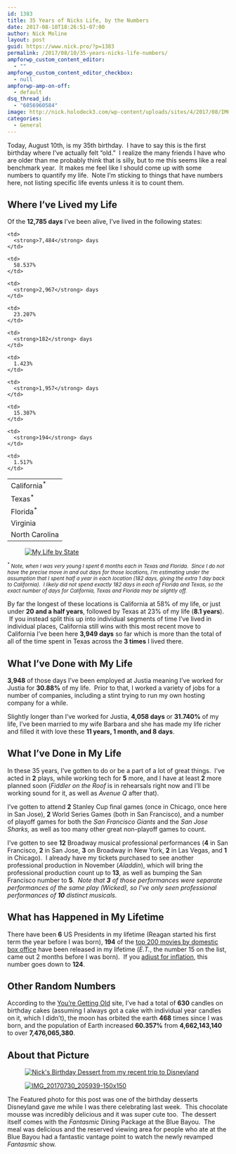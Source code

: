```yaml
---
id: 1383
title: 35 Years of Nicks Life, by the Numbers
date: 2017-08-10T18:26:51-07:00
author: Nick Moline
layout: post
guid: https://www.nick.pro/?p=1383
permalink: /2017/08/10/35-years-nicks-life-numbers/
ampforwp_custom_content_editor:
  - ""
ampforwp_custom_content_editor_checkbox:
  - null
ampforwp-amp-on-off:
  - default
dsq_thread_id:
  - "6056960584"
image: http://nick.holodeck3.com/wp-content/uploads/sites/4/2017/08/IMG_20170730_184705.jpg
categories:
  - General
---
```

Today, August 10th, is my 35th birthday. &nbsp;I have to say this is the first birthday where I&#8217;ve actually felt &#8220;old.&#8221; &nbsp;I realize the many friends I have who are older than me probably think that is silly, but to me this seems like a real benchmark year. &nbsp;It makes me feel like I should come up with some numbers to quantify my life. &nbsp;Note I&#8217;m sticking to things that have numbers here, not listing specific life events unless it is to count them.

## Where I&#8217;ve Lived my Life

Of the **12,785 days** I&#8217;ve been alive, I&#8217;ve lived in the following states:

<table class="wp-block-table">
  <tr>
    <td>
      California<sup>*</sup>
    </td>
    
    <td>
      <strong>7,484</strong> days
    </td>
    
    <td>
      58.537%
    </td>
  </tr>
  
  <tr>
    <td>
      Texas<sup>*</sup>
    </td>
    
    <td>
      <strong>2,967</strong> days
    </td>
    
    <td>
      23.207%
    </td>
  </tr>
  
  <tr>
    <td>
      Florida<sup>*</sup>
    </td>
    
    <td>
      <strong>182</strong> days
    </td>
    
    <td>
      1.423%
    </td>
  </tr>
  
  <tr>
    <td>
      Virginia
    </td>
    
    <td>
      <strong>1,957</strong> days
    </td>
    
    <td>
      15.307%
    </td>
  </tr>
  
  <tr>
    <td>
      North Carolina
    </td>
    
    <td>
      <strong>194</strong> days
    </td>
    
    <td>
      1.517%
    </td>
  </tr>
</table>

<div class="wp-block-image">
  <figure class="alignright"><a href="https://i0.wp.com/www.nick.pro/wp-content/uploads/sites/4/2017/08/nickslifebystate-e1502403863541.png?ssl=1" rel="attachment wp-att-1386"><img src="https://i2.wp.com/www.nick.pro/wp-content/uploads/sites/4/2017/08/nickslifebystate-e1502403863541-300x199.png?resize=300%2C199&#038;ssl=1" alt="My Life by State" class="wp-image-1386" srcset="https://i0.wp.com/nick.holodeck3.com/wp-content/uploads/sites/4/2017/08/nickslifebystate-e1502403863541.png?resize=300%2C199 300w, https://i0.wp.com/nick.holodeck3.com/wp-content/uploads/sites/4/2017/08/nickslifebystate-e1502403863541.png?resize=540%2C360 540w, https://i0.wp.com/nick.holodeck3.com/wp-content/uploads/sites/4/2017/08/nickslifebystate-e1502403863541.png?w=546 546w" sizes="(max-width: 300px) 100vw, 300px" data-recalc-dims="1" /></a></figure>
</div>

<small><em><sup>*</sup> Note, when I was very young I spent 6 months each in Texas and Florida. &nbsp;Since I do not have the precise move in and out days for those locations, I&#8217;m estimating under the assumption that I spent half a year in each location (182 days, giving the extra 1 day back to California). &nbsp;I likely did not spend exactly 182 days in each of Florida and Texas, so the exact number of days for California, Texas and Florida may be slightly off.</em></small>

By far the longest of these locations is California at 58% of my life, or just under **20 and a half years**, followed by Texas at 23% of my life (**8.1 years**). &nbsp;If you instead split this up into individual segments of time I&#8217;ve lived in individual places, California still wins with this most recent move to California I&#8217;ve been here **3,949 days** so far which is more than the total of all of the time spent in Texas across the **3 times** I lived there.

## What I&#8217;ve Done **with**&nbsp;My Life

**3,948** of those days I&#8217;ve been employed at Justia meaning I&#8217;ve worked for Justia for **30.88%** of my life. &nbsp;Prior to that, I worked a variety of jobs for a number of companies, including a stint trying to run my own hosting company for a while.

Slightly longer than I&#8217;ve worked for Justia, **4,058 days** or **31.740%** of my life, I&#8217;ve been married to my wife Barbara and she has made my life richer and filled it with love these **11 years, 1 month, and 8 days**.

## What I&#8217;ve Done **in** My Life

In these 35 years, I&#8217;ve gotten to do or be a part of a lot of great things. &nbsp;I&#8217;ve acted in **2** plays, while working tech for **5** more, and I have at least **2** more planned soon (_Fiddler on the Roof_ is in rehearsals right now and I&#8217;ll be working sound for it, as well as&nbsp;_Avenue Q_ after that).

I&#8217;ve gotten to attend **2** Stanley Cup final games (once in Chicago, once here in San Jose), **2** World Series Games (both in San Francisco), and a number of playoff games for both the _San Francisco Giants_ and the _San Jose Sharks,_ as well as too many other great non-playoff games to count.

I&#8217;ve gotten to see&nbsp;**12** Broadway musical professional performances (**4** in San Francisco, **2** in San Jose, **3** on Broadway in New York, **2** in Las Vegas, and **1** in Chicago). &nbsp;I already have my tickets purchased to see another professional production in November (_Aladdin_), which will bring the professional production count up to **13**, as well as bumping the San Francisco number to **5**. &nbsp;_Note that&nbsp;**3** of those performances were separate performances of the same play (Wicked), so I&#8217;ve only seen&nbsp;professional performances of&nbsp;**10** distinct musicals._

## What has Happened in My Lifetime

There have been&nbsp;**6** US Presidents in my lifetime (Reagan started his first term the year before I was born),&nbsp;**194** of the [top 200 movies by domestic box office](http://www.boxofficemojo.com/alltime/domestic.htm) have been released in my lifetime (_E.T._, the number 15 on the list, came out 2 months before I was born). &nbsp;If you [adjust for inflation](http://www.boxofficemojo.com/alltime/adjusted.htm), this number goes down to&nbsp;**124**.

## Other Random Numbers

According to the [You&#8217;re Getting Old](http://you.regettingold.com/10/08/1982/Tmljaw/) site, I&#8217;ve had a total of **630** candles on birthday cakes (assuming I always got a cake with individual year candles on it, which I didn&#8217;t), the moon has orbited the earth&nbsp;**468** times since I was born, and the population of Earth increased **60.357%** from **4,662,143,140** to over **7,476,065,380**.

## About that Picture

<div class="wp-block-image">
  <figure class="alignleft"><a href="https://i2.wp.com/www.nick.pro/wp-content/uploads/sites/4/2017/08/IMG_20170730_184705.jpg?ssl=1" rel="attachment wp-att-1389"><img src="https://i0.wp.com/www.nick.pro/wp-content/uploads/sites/4/2017/08/IMG_20170730_184705-150x150.jpg?resize=150%2C150&#038;ssl=1" alt="Nick's Birthday Dessert from my recent trip to Disneyland" class="wp-image-1389" srcset="https://i2.wp.com/nick.holodeck3.com/wp-content/uploads/sites/4/2017/08/IMG_20170730_184705.jpg?resize=150%2C150 150w, https://i2.wp.com/nick.holodeck3.com/wp-content/uploads/sites/4/2017/08/IMG_20170730_184705.jpg?resize=50%2C50 50w, https://i2.wp.com/nick.holodeck3.com/wp-content/uploads/sites/4/2017/08/IMG_20170730_184705.jpg?zoom=2&resize=150%2C150 300w, https://i2.wp.com/nick.holodeck3.com/wp-content/uploads/sites/4/2017/08/IMG_20170730_184705.jpg?zoom=3&resize=150%2C150 450w" sizes="(max-width: 150px) 100vw, 150px" data-recalc-dims="1" /></a></figure>
</div>

<div class="wp-block-image">
  <figure class="alignright"><a href="https://i2.wp.com/www.nick.pro/wp-content/uploads/sites/4/2017/08/IMG_20170730_205939.jpg?ssl=1"><img src="https://i1.wp.com/www.nick.pro/wp-content/uploads/sites/4/2017/08/IMG_20170730_205939-150x150.jpg?resize=150%2C150&#038;ssl=1" alt="IMG_20170730_205939-150x150" class="wp-image-1397" srcset="https://i1.wp.com/nick.holodeck3.com/wp-content/uploads/sites/4/2017/08/IMG_20170730_205939.jpg?resize=150%2C150 150w, https://i1.wp.com/nick.holodeck3.com/wp-content/uploads/sites/4/2017/08/IMG_20170730_205939.jpg?resize=50%2C50 50w, https://i1.wp.com/nick.holodeck3.com/wp-content/uploads/sites/4/2017/08/IMG_20170730_205939.jpg?zoom=2&resize=150%2C150 300w, https://i1.wp.com/nick.holodeck3.com/wp-content/uploads/sites/4/2017/08/IMG_20170730_205939.jpg?zoom=3&resize=150%2C150 450w" sizes="(max-width: 150px) 100vw, 150px" data-recalc-dims="1" /></a></figure>
</div>

The Featured photo for this post was one of the birthday desserts Disneyland gave me while I was there celebrating last week.  This chocolate mousse was incredibly delicious and it was super cute too.  The dessert itself comes with the _Fantasmic_ Dining Package at the Blue Bayou.  The meal was delicious and the reserved viewing area for people who ate at the Blue Bayou had a fantastic vantage point to watch the newly revamped _Fantasmic_ show.